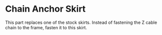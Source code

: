 # Chain Anchor Skirt
This part replaces one of the stock skirts. Instead of fastening the Z cable chain to the frame, fasten it to this skirt.